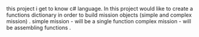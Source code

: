 this project i get to know c# language. In this project would like to create a functions dictionary in order to build mission objects (simple and complex mission) . 
simple mission - will be a single function
complex mission - will be assembling functions .